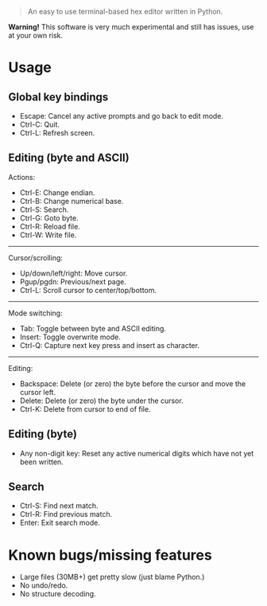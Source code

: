 
> An easy to use terminal-based hex editor written in Python.

**Warning!** This software is very much experimental and still has issues, use at your own risk.

# Usage

## Global key bindings

- Escape: Cancel any active prompts and go back to edit mode.
- Ctrl-C: Quit.
- Ctrl-L: Refresh screen.

## Editing (byte and ASCII)

Actions:

- Ctrl-E: Change endian.
- Ctrl-B: Change numerical base.
- Ctrl-S: Search.
- Ctrl-G: Goto byte.
- Ctrl-R: Reload file.
- Ctrl-W: Write file.

***

Cursor/scrolling:

- Up/down/left/right: Move cursor.
- Pgup/pgdn: Previous/next page.
- Ctrl-L: Scroll cursor to center/top/bottom.

***

Mode switching:

- Tab: Toggle between byte and ASCII editing.
- Insert: Toggle overwrite mode.
- Ctrl-Q: Capture next key press and insert as character.

***

Editing:

- Backspace: Delete (or zero) the byte before the cursor and move the cursor left.
- Delete: Delete (or zero) the byte under the cursor.
- Ctrl-K: Delete from cursor to end of file.

## Editing (byte)

- Any non-digit key: Reset any active numerical digits which have not yet been written.

## Search

- Ctrl-S: Find next match.
- Ctrl-R: Find previous match.
- Enter: Exit search mode.

# Known bugs/missing features

- Large files (30MB+) get pretty slow (just blame Python.)
- No undo/redo.
- No structure decoding.
